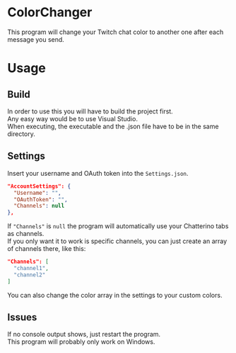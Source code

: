 # ColorChanger
This program will change your Twitch chat color to another one after each message you send.

# Usage
## Build
In order to use this you will have to build the project first.<br />
Any easy way would be to use Visual Studio.<br />
When executing, the executable and the .json file have to be in the same directory.
## Settings
Insert your username and OAuth token into the ```Settings.json```.
```json
"AccountSettings": {
  "Username": "",
  "OAuthToken": "",
  "Channels": null
},
```
If ```"Channels"``` is ```null``` the program will automatically use your Chatterino tabs as channels.<br />
If you only want it to work is specific channels, you can just create an array of channels there, like this:<br />
```json
"Channels": [
  "channel1",
  "channel2"
]
```
You can also change the color array in the settings to your custom colors.
## Issues
If no console output shows, just restart the program.<br />
This program will probably only work on Windows.
